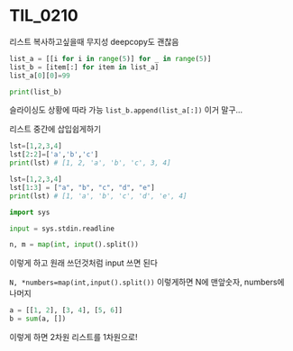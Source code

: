 # TIL_0210

리스트 복사하고싶을때 무지성 deepcopy도 괜찮음

```python
list_a = [[i for i in range(5)] for _ in range(5)]
list_b = [item[:] for item in list_a]
list_a[0][0]=99

print(list_b)
```

슬라이싱도 상황에 따라 가능 `list_b.append(list_a[:])` 이거 말구...





리스트 중간에 삽입쉽게하기

```python
lst=[1,2,3,4]
lst[2:2]=['a','b','c']
print(lst) # [1, 2, 'a', 'b', 'c', 3, 4]

lst=[1,2,3,4]
lst[1:3] = ["a", "b", "c", "d", "e"]
print(lst) # [1, 'a', 'b', 'c', 'd', 'e', 4]
```



```python
import sys

input = sys.stdin.readline

n, m = map(int, input().split())
```

이렇게 하고 원래 쓰던것처럼 input 쓰면 된다



` N, *numbers=map(int,input().split()) ` 이렇게하면 N에 맨앞숫자, numbers에 나머지



```python
a = [[1, 2], [3, 4], [5, 6]]
b = sum(a, [])
```

이렇게 하면 2차원 리스트를 1차원으로!
